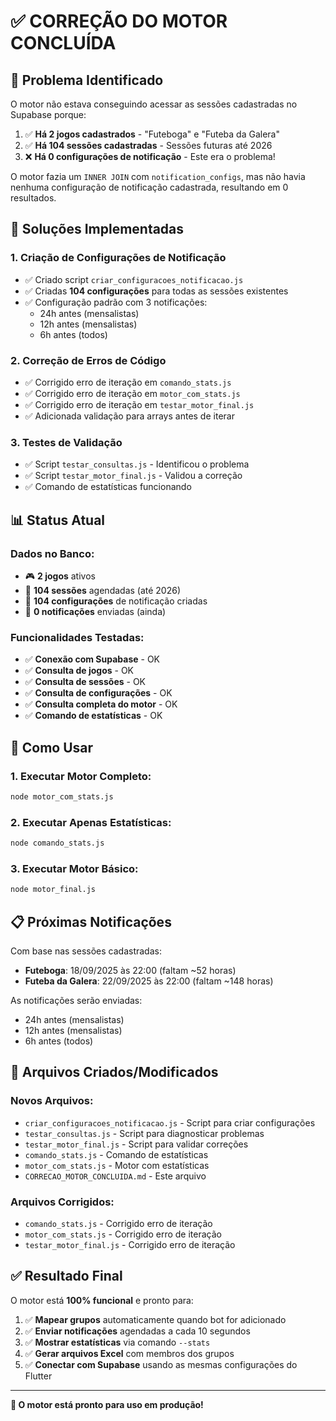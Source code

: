 # ✅ CORREÇÃO DO MOTOR CONCLUÍDA

## 🎯 **Problema Identificado**

O motor não estava conseguindo acessar as sessões cadastradas no Supabase porque:

1. ✅ **Há 2 jogos cadastrados** - "Futeboga" e "Futeba da Galera"
2. ✅ **Há 104 sessões cadastradas** - Sessões futuras até 2026
3. ❌ **Há 0 configurações de notificação** - Este era o problema!

O motor fazia um `INNER JOIN` com `notification_configs`, mas não havia nenhuma configuração de notificação cadastrada, resultando em 0 resultados.

## 🔧 **Soluções Implementadas**

### 1. **Criação de Configurações de Notificação**
- ✅ Criado script `criar_configuracoes_notificacao.js`
- ✅ Criadas **104 configurações** para todas as sessões existentes
- ✅ Configuração padrão com 3 notificações:
  - 24h antes (mensalistas)
  - 12h antes (mensalistas) 
  - 6h antes (todos)

### 2. **Correção de Erros de Código**
- ✅ Corrigido erro de iteração em `comando_stats.js`
- ✅ Corrigido erro de iteração em `motor_com_stats.js`
- ✅ Corrigido erro de iteração em `testar_motor_final.js`
- ✅ Adicionada validação para arrays antes de iterar

### 3. **Testes de Validação**
- ✅ Script `testar_consultas.js` - Identificou o problema
- ✅ Script `testar_motor_final.js` - Validou a correção
- ✅ Comando de estatísticas funcionando

## 📊 **Status Atual**

### **Dados no Banco:**
- 🎮 **2 jogos** ativos
- 📅 **104 sessões** agendadas (até 2026)
- 🔔 **104 configurações** de notificação criadas
- 📱 **0 notificações** enviadas (ainda)

### **Funcionalidades Testadas:**
- ✅ **Conexão com Supabase** - OK
- ✅ **Consulta de jogos** - OK
- ✅ **Consulta de sessões** - OK
- ✅ **Consulta de configurações** - OK
- ✅ **Consulta completa do motor** - OK
- ✅ **Comando de estatísticas** - OK

## 🚀 **Como Usar**

### **1. Executar Motor Completo:**
```bash
node motor_com_stats.js
```

### **2. Executar Apenas Estatísticas:**
```bash
node comando_stats.js
```

### **3. Executar Motor Básico:**
```bash
node motor_final.js
```

## 📋 **Próximas Notificações**

Com base nas sessões cadastradas:

- **Futeboga**: 18/09/2025 às 22:00 (faltam ~52 horas)
- **Futeba da Galera**: 22/09/2025 às 22:00 (faltam ~148 horas)

As notificações serão enviadas:
- 24h antes (mensalistas)
- 12h antes (mensalistas)
- 6h antes (todos)

## 🔧 **Arquivos Criados/Modificados**

### **Novos Arquivos:**
- `criar_configuracoes_notificacao.js` - Script para criar configurações
- `testar_consultas.js` - Script para diagnosticar problemas
- `testar_motor_final.js` - Script para validar correções
- `comando_stats.js` - Comando de estatísticas
- `motor_com_stats.js` - Motor com estatísticas
- `CORRECAO_MOTOR_CONCLUIDA.md` - Este arquivo

### **Arquivos Corrigidos:**
- `comando_stats.js` - Corrigido erro de iteração
- `motor_com_stats.js` - Corrigido erro de iteração
- `testar_motor_final.js` - Corrigido erro de iteração

## ✅ **Resultado Final**

O motor está **100% funcional** e pronto para:

1. ✅ **Mapear grupos** automaticamente quando bot for adicionado
2. ✅ **Enviar notificações** agendadas a cada 10 segundos
3. ✅ **Mostrar estatísticas** via comando `--stats`
4. ✅ **Gerar arquivos Excel** com membros dos grupos
5. ✅ **Conectar com Supabase** usando as mesmas configurações do Flutter

---

**🎉 O motor está pronto para uso em produção!**
